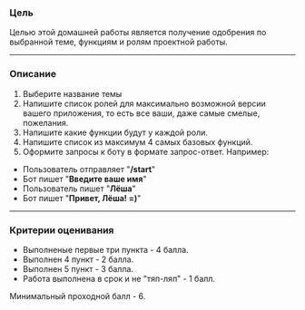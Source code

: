 ### Цель

Целью этой домашней работы является получение одобрения по выбранной теме, функциям и ролям проектной работы.

---

### Описание

1. Выберите название темы
2. Напишите список ролей для максимально возможной версии вашего приложения, то есть все ваши, даже самые смелые, пожелания.
3. Напишите какие функции будут у каждой роли.
4. Напишите список из максимум 4 самых базовых функций.
5. Оформите запросы к боту в формате запрос-ответ. Например: 
- Пользователь отправляет "**/start**"
- Бот пишет "**Введите ваше имя**"
- Пользователь пишет "**Лёша**"
- Бот пишет "**Привет, Лёша! =)**"

---

### Критерии оценивания

- Выполненые первые три пункта - 4 балла.
- Выполнен 4 пункт - 2 балла.
- Выполнен 5 пункт - 3 балла.
- Работа выполнена в срок и не "тяп-ляп" - 1 балл.

Минимальный проходной балл - 6.